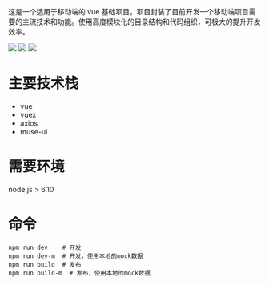 这是一个适用于移动端的 vue 基础项目，项目封装了目前开发一个移动端项目需要的主流技术和功能。使用高度模块化的目录结构和代码组织，可极大的提升开发效率。

![](https://img.shields.io/badge/vue-2.4.2-3ca776.svg)
![](https://img.shields.io/badge/vuex-2.3.1-35495e.svg)
![](https://img.shields.io/badge/vueRouter-2.7.0-9c76cb.svg)

# 主要技术栈

- vue
- vuex
- axios
- muse-ui

# 需要环境

node.js > 6.10

# 命令

```
npm run dev    # 开发   
npm run dev-m  # 开发，使用本地的mock数据
npm run build  # 发布
npm run build-m  # 发布，使用本地的mock数据
```
